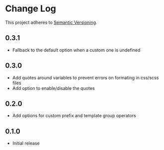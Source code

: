 # Change Log

This project adheres to [Semantic Versioning](http://semver.org/).

## 0.3.1
* Fallback to the default option when a custom one is undefined

## 0.3.0
* Add quotes around variables to prevent errors on formating in css/scss files
* Add option to enable/disable the quotes

## 0.2.0
* Add options for custom prefix and template group operators

## 0.1.0
* Initial release